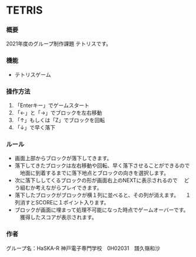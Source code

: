 # TETRIS

### 概要
2021年度のグループ制作課題
テトリスです。

### 機能
- テトリスゲーム

### 操作方法
1. 「Enterキー」でゲームスタート
2. 「←」と「→」でブロックを左右移動
3. 「↑」もしくは「Z」でブロックを回転 
4. 「↓」で早く落下

### ルール
- 画面上部からブロックが落下してきます。
- 落下してきたブロックは左右移動や回転、早く落下させることができるので
　地面に到着するまでに落下地点とブロックの向きを選択します。
- 次に落下ししてくるブロックの形が画面右上のNEXTに表示されるので
　どう組むか考えながらプレイできます。
- 落下したブロックがブロックが横１列に並べると、その列が消えます。
　１列消すとSCOREに１ポイント入ります。
- ブロックが画面に埋まって処理不可能になった時点でゲームオーバーです。
　獲得したスコアが表示されます。

 

### 作者
グループ名：HaSKA-R
神戸電子専門学校　0H02031　譜久嶺和沙